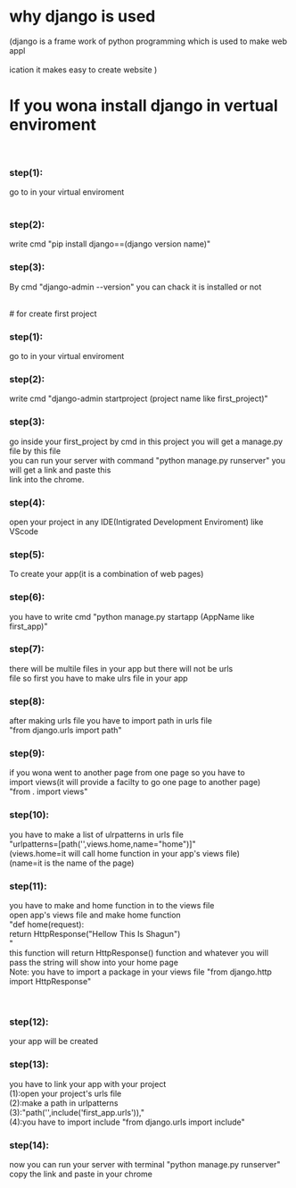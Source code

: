 # why django is used<br>
(django is a frame work of python programming which is used to make web appl<br>
<br>
ication it makes easy to create website )
<br>

# If you wona install django in vertual enviroment 
<br>
<h3>step(1):</h3> go to in your virtual enviroment<br>
<br> <h3>step(2):</h3> write cmd "pip install django==(django version name)"
<br><h3>step(3):</h3> By cmd "django-admin --version" you can chack it is installed or not

<br># for create first project
<br><h3>step(1):</h3>go to in your virtual enviroment
<br><h3>step(2):</h3>write cmd "django-admin startproject (project name like first_project)" 
<br><h3>step(3):</h3>go inside your first_project by cmd in this project you will get a manage.py file by this file
    <br>    you can run your server with command "python manage.py runserver" you will get a link and paste this 
        <br>link into the chrome.
<br><h3>step(4):</h3>open your project in any IDE(Intigrated Development Enviroment) like VScode
<br><h3>step(5):</h3>To create your app(it is a combination of web pages)
<br><h3>step(6):</h3>you have to write cmd "python manage.py startapp (AppName like first_app)"
<br><h3>step(7):</h3>there will be multile files in your app but there will not be urls
    <br>    file so first you have to make ulrs file in your app
<br><h3>step(8):</h3>after making urls file you have to import path in urls file
   <br>     "from django.urls import path" 
<br><h3>step(9):</h3>if you wona went to another page from one page so you have to 
    <br>    import views(it will provide a facilty to go one page to another page)
       <br> "from . import views"
<br><h3>step(10):</h3>you have to make a list of ulrpatterns in urls file
    <br>     "urlpatterns=[path('',views.home,name="home")]"
        <br> (views.home=it will call home function in your app's views file)
         <br>(name=it is the name of the page)
<br><h3>step(11):</h3>you have to make and home function in to the views file 
    <br>     open app's views file and make home function
        <br>"def home(request):
            <br>   return HttpResponse("Hellow This Is Shagun")
        <br>"
      <br>  this function will return HttpResponse() function and whatever you will
        <br>pass the string will show into your home page
 <br> Note: you have to import a package in your views file "from django.http import HttpResponse"

<br><h3>step(12):</h3>your app will be created 
<br><h3>step(13):</h3>you have to link your app with your project
    <br>       (1):open your project's urls file
     <br>      (2):make a path in urlpatterns
         <br>  (3):"path('',include('first_app.urls')),"
           <br>(4):you have to import include "from django.urls import include"
<br><h3>step(14):</h3> now you can run your server with terminal "python manage.py runserver"
    <br>      copy the link and paste in your chrome
